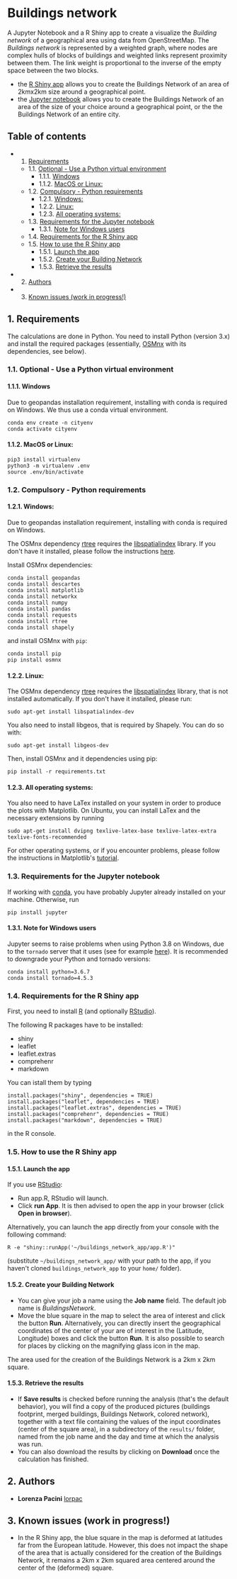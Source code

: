 # Buildings network

A Jupyter Notebook and a R Shiny app to create a visualize the *Building network* of a geographical area using data from OpenStreetMap. The *Buildings network* is represented by a weighted graph, where nodes are complex hulls of blocks of buildings and weighted links represent proximity between them. The link weight is proportional to the inverse of the empty space between the two blocks.

- the [R Shiny app](https://github.com/lorpac/building-network/blob/master/app.R) allows you to create the Buildings Network of an area of 2kmx2km size around a geographical point.
- the [Jupyter notebook](https://github.com/lorpac/building-network/blob/master/Buildings_network.ipynb) allows you to create the Buildings Network of an area of the size of your choice around a geographical point, or the the Buildings Network of an entire city.

## Table of contents
<!-- vscode-markdown-toc -->
* 1. [Requirements](#Requirements)
	* 1.1. [Optional - Use a Python virtual environment](#Optional-UseaPythonvirtualenvironment)
		* 1.1.1. [Windows](#Windows)
		* 1.1.2. [MacOS or Linux:](#MacOSorLinux:)
	* 1.2. [Compulsory - Python requirements](#Compulsory-Pythonrequirements)
		* 1.2.1. [Windows:](#Windows:)
		* 1.2.2. [Linux:](#Linux:)
		* 1.2.3. [All operating systems:](#Alloperatingsystems:)
	* 1.3. [Requirements for the Jupyter notebook](#RequirementsfortheJupyternotebook)
		* 1.3.1. [Note for Windows users](#NoteforWindowsusers)
	* 1.4. [Requirements for the R Shiny app](#RequirementsfortheRShinyapp)
	* 1.5. [How to use the R Shiny app](#HowtousetheRShinyapp)
		* 1.5.1. [Launch the app](#Launchtheapp)
		* 1.5.2. [Create your Building Network](#CreateyourBuildingNetwork)
		* 1.5.3. [Retrieve the results](#Retrievetheresults)
* 2. [Authors](#Authors)
* 3. [Known issues (work in progress!)](#Knownissuesworkinprogress)

<!-- vscode-markdown-toc-config
	numbering=true
	autoSave=true
	/vscode-markdown-toc-config -->
<!-- /vscode-markdown-toc -->

##  1. <a name='Requirements'></a>Requirements
The calculations are done in Python. You need to install Python (version 3.x) and install the required packages (essentially, [OSMnx](https://github.com/gboeing/osmnx) with its dependencies, see below).

###  1.1. <a name='Optional-UseaPythonvirtualenvironment'></a>Optional - Use a Python virtual environment
####  1.1.1. <a name='Windows'></a>Windows
Due to geopandas installation requirement, installing with conda is required on Windows. We thus use a conda virtual environment.
```
conda env create -n cityenv
conda activate cityenv
```

####  1.1.2. <a name='MacOSorLinux:'></a>MacOS or Linux:
```
pip3 install virtualenv
python3 -m virtualenv .env
source .env/bin/activate
```
###  1.2. <a name='Compulsory-Pythonrequirements'></a>Compulsory - Python requirements
####  1.2.1. <a name='Windows:'></a>Windows:
Due to geopandas installation requirement, installing with conda is required on Windows.

The OSMnx dependency [rtree](https://pypi.org/project/Rtree/) requires the [libspatialindex](https://libspatialindex.org/) library. If you don't have it installed, please follow the instructions [here](https://github.com/libspatialindex/libspatialindex/wiki/1.-Getting-Started).

Install OSMnx dependencies:

```
conda install geopandas
conda install descartes
conda install matplotlib
conda install networkx
conda install numpy
conda install pandas
conda install requests
conda install rtree
conda install shapely
```

and install OSMnx with `pip`:

```
conda install pip
pip install osmnx
```

####  1.2.2. <a name='Linux:'></a>Linux:

The OSMnx dependency [rtree](https://pypi.org/project/Rtree/) requires the [libspatialindex](https://libspatialindex.org/) library, that is not installed automatically. If you don't have it installed, please run:

```
sudo apt-get install libspatialindex-dev
```
You also need to install libgeos, that is required by Shapely. You can do so with:

```
sudo apt-get install libgeos-dev
```

Then, install OSMnx and it dependencies using pip:
```
pip install -r requirements.txt
```

####  1.2.3. <a name='Alloperatingsystems:'></a>All operating systems:
You also need to have LaTex installed on your system in order to produce the plots with Matplotlib. On Ubuntu, you can install LaTex and the necessary extensions by running

```
sudo apt-get install dvipng texlive-latex-base texlive-latex-extra texlive-fonts-recommended
```

For other operating systems, or if you encounter problems, please follow the instructions in Matplotlib's [tutorial](https://matplotlib.org/3.1.0/tutorials/text/usetex.html).


###  1.3. <a name='RequirementsfortheJupyternotebook'></a>Requirements for the Jupyter notebook
If working with [conda](https://docs.conda.io/en/latest/), you have probably Jupyter already installed on your machine. Otherwise, run
```
pip install jupyter
```

####  1.3.1. <a name='NoteforWindowsusers'></a>Note for Windows users
Jupyter seems to raise problems when using Python 3.8 on Windows, due to the `tornado` server that it uses (see for example [here](https://stackoverflow.com/questions/58422817/jupyter-notebook-with-python-3-8-notimplementederror)). It is recommended to downgrade your Python and tornado versions:
```
conda install python=3.6.7
conda install tornado=4.5.3
```

###  1.4. <a name='RequirementsfortheRShinyapp'></a>Requirements for the R Shiny app
First, you need to install [R](https://cran.r-project.org/) (and optionally [RStudio](https://rstudio.com/products/rstudio/download/)).

 The following R packages have to be installed:
- shiny
- leaflet
- leaflet.extras
- comprehenr
- markdown

You can istall them by typing 

```
install.packages("shiny", dependencies = TRUE)
install.packages("leaflet", dependencies = TRUE)
install.packages("leaflet.extras", dependencies = TRUE)
install.packages("comprehenr", dependencies = TRUE)
install.packages("markdown", dependencies = TRUE)
```

in the R console.


###  1.5. <a name='HowtousetheRShinyapp'></a>How to use the R Shiny app
####  1.5.1. <a name='Launchtheapp'></a>Launch the app

If you use [RStudio](https://rstudio.com/products/rstudio/download/):
- Run app.R, RStudio  will launch.
- Click **run App**. It is then advised to open the app in your browser (click **Open in browser**).

Alternatively, you can launch the app directly from your console with the following command:
```
R -e "shiny::runApp('~/buildings_network_app/app.R')"
```
(substitute `~/buildings_network_app/` with your path to the app, if you haven't cloned `buildings_network_app` to your `home/` folder).

####  1.5.2. <a name='CreateyourBuildingNetwork'></a>Create your Building Network
-  You can give your job a name using the **Job name** field. The default job name is *BuildingsNetwork*.
- Move the blue square in the map to select the area of interest and click the button **Run**. Alternatively, you can directly insert the geographical coordinates of the center of your are of interest in the (Latitude, Longitude) boxes and click the button **Run**. It is also possible to search for places by clicking on the magnifying glass icon in the map.
 
The area used for the creation of the Buildings Network is a 2km x 2km square.

####  1.5.3. <a name='Retrievetheresults'></a>Retrieve the results

- If **Save results** is checked before running the analysis (that's the default behavior), you will find a copy of the produced pictures (buildings footprint, merged buildings, Buildings Network, colored network), together with a text file containing the values of the input coordinates (center of the square area), in a subdirectory of the  `results/` folder, named from the job name and the day and time at which the analysis was run.
- You can also download the results by clicking on **Download** once the calculation has finished.




##  2. <a name='Authors'></a>Authors

* **Lorenza Pacini** [lorpac](https://github.com/lorpac)

##  3. <a name='Knownissuesworkinprogress'></a>Known issues (work in progress!)

- In the R Shiny app, the blue square in the map is deformed at latitudes far from the European latitude. However, this does not impact the shape of the area that is actually considered for the creation of the Buildings Network, it remains a 2km x 2km squared area centered around the center of the (deformed) square.
